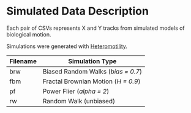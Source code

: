 # Simulated Data Description

Each pair of CSVs represents X and Y tracks from simulated models of biological motion. 

Simulations were generated with [Heteromotility](https://github.com/cellgeometry/heteromotility/).

Filename | Simulation Type
---------|----------------
brw | Biased Random Walks (*bias = 0.7*)
fbm | Fractal Brownian Motion (*H = 0.9*)
pf | Power Flier (*alpha = 2*)
rw | Random Walk (unbiased)

